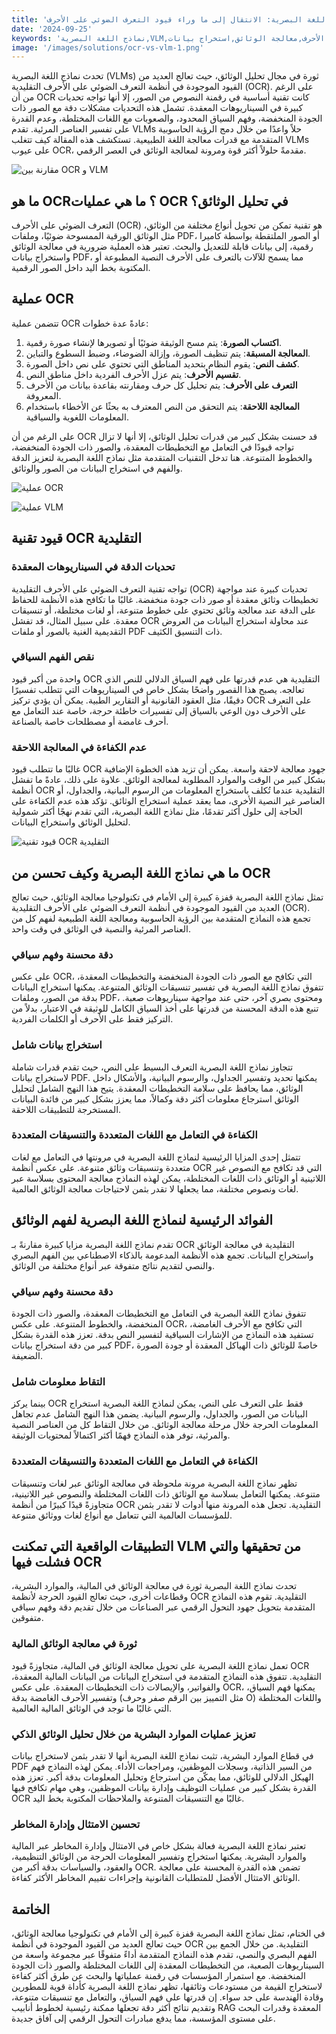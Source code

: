```yaml
---
title: 'نماذج اللغة البصرية: الانتقال إلى ما وراء قيود التعرف الضوئي على الأحرف'
date: '2024-09-25'
keywords: 'نماذج اللغة البصرية,VLM,التعرف الضوئي على الأحرف,معالجة الوثائق,استخراج بيانات PDF,الرؤية الحاسوبية,معالجة اللغة الطبيعية,تحليل الوثائق بواسطة الذكاء الاصطناعي'
image: '/images/solutions/ocr-vs-vlm-1.png'
---
```


تحدث نماذج اللغة البصرية (VLMs) ثورة في مجال تحليل الوثائق، حيث تعالج العديد من القيود الموجودة في أنظمة التعرف الضوئي على الأحرف التقليدية (OCR). على الرغم من أن OCR كانت تقنية أساسية في رقمنة النصوص من الصور، إلا أنها تواجه تحديات كبيرة في السيناريوهات المعقدة. تشمل هذه التحديات مشكلات دقة مع الصور ذات الجودة المنخفضة، وفهم السياق المحدود، والصعوبات مع اللغات المختلطة، وعدم القدرة على تفسير العناصر المرئية. تقدم VLMs حلاً واعدًا من خلال دمج الرؤية الحاسوبية المتقدمة مع قدرات معالجة اللغة الطبيعية. تستكشف هذه المقالة كيف تتغلب VLMs على عيوب OCR، مقدمةً حلولاً أكثر قوة ومرونة لمعالجة الوثائق في العصر الرقمي.

![مقارنة بين OCR و VLM](/images/solutions/ocr-vs-vlm-1.png)

## ما هو OCR؟ ما هي عمليات OCR في تحليل الوثائق؟

التعرف الضوئي على الأحرف (OCR) هو تقنية تمكن من تحويل أنواع مختلفة من الوثائق، مثل الوثائق الورقية الممسوحة ضوئيًا، وملفات PDF، أو الصور الملتقطة بواسطة كاميرا رقمية، إلى بيانات قابلة للتعديل والبحث. تعتبر هذه العملية ضرورية في معالجة الوثائق واستخراج بيانات PDF، مما يسمح للآلات بالتعرف على الأحرف النصية المطبوعة أو المكتوبة بخط اليد داخل الصور الرقمية.

## عملية OCR

تتضمن عملية OCR عادةً عدة خطوات:

1. **اكتساب الصورة**: يتم مسح الوثيقة ضوئيًا أو تصويرها لإنشاء صورة رقمية.
2. **المعالجة المسبقة**: يتم تنظيف الصورة، وإزالة الضوضاء، وضبط السطوع والتباين.
3. **كشف النص**: يقوم النظام بتحديد المناطق التي تحتوي على نص داخل الصورة.
4. **تقسيم الأحرف**: يتم عزل الأحرف الفردية داخل مناطق النص.
5. **التعرف على الأحرف**: يتم تحليل كل حرف ومقارنته بقاعدة بيانات من الأحرف المعروفة.
6. **المعالجة اللاحقة**: يتم التحقق من النص المعترف به بحثًا عن الأخطاء باستخدام المعلومات اللغوية والسياقية.

على الرغم من أن OCR قد حسنت بشكل كبير من قدرات تحليل الوثائق، إلا أنها لا تزال تواجه قيودًا في التعامل مع التخطيطات المعقدة، والصور ذات الجودة المنخفضة، والخطوط المتنوعة. هنا تدخل التقنيات المتقدمة مثل نماذج اللغة البصرية لتعزيز الدقة والفهم في استخراج البيانات من الصور والوثائق.

![عملية OCR](/images/solutions/ocr-vs-vlm-2.png)

![عملية VLM](/images/solutions/ocr-vs-vlm-3.png)

## قيود تقنية OCR التقليدية

### تحديات الدقة في السيناريوهات المعقدة

تواجه تقنية التعرف الضوئي على الأحرف التقليدية (OCR) تحديات كبيرة عند مواجهة تخطيطات وثائق معقدة أو صور ذات جودة منخفضة. غالبًا ما تكافح هذه الأنظمة للحفاظ على الدقة عند معالجة وثائق تحتوي على خطوط متنوعة، أو لغات مختلطة، أو تنسيقات معقدة. على سبيل المثال، قد تفشل OCR عند محاولة استخراج البيانات من العروض التقديمية الغنية بالصور أو ملفات PDF ذات التنسيق الكثيف.

### نقص الفهم السياقي

واحدة من أكبر قيود OCR التقليدية هي عدم قدرتها على فهم السياق الدلالي للنص الذي تعالجه. يصبح هذا القصور واضحًا بشكل خاص في السيناريوهات التي تتطلب تفسيرًا دقيقًا، مثل العقود القانونية أو التقارير الطبية. يمكن أن يؤدي تركيز OCR على التعرف على الأحرف دون الوعي بالسياق إلى تفسيرات خاطئة حرجة، خاصة عند التعامل مع أحرف غامضة أو مصطلحات خاصة بالصناعة.

### عدم الكفاءة في المعالجة اللاحقة

غالبًا ما تتطلب قيود OCR جهود معالجة لاحقة واسعة. يمكن أن تزيد هذه الخطوة الإضافية بشكل كبير من الوقت والموارد المطلوبة لمعالجة الوثائق. علاوة على ذلك، عادةً ما تفشل أنظمة OCR التقليدية عندما تُكلف باستخراج المعلومات من الرسوم البيانية، والجداول، أو العناصر غير النصية الأخرى، مما يعقد عملية استخراج الوثائق. تؤكد هذه عدم الكفاءة على الحاجة إلى حلول أكثر تقدمًا، مثل نماذج اللغة البصرية، التي تقدم نهجًا أكثر شمولية لتحليل الوثائق واستخراج البيانات.

![قيود تقنية OCR التقليدية](/images/solutions/ocr-vs-vlm-4.png)

## ما هي نماذج اللغة البصرية وكيف تحسن من OCR

تمثل نماذج اللغة البصرية قفزة كبيرة إلى الأمام في تكنولوجيا معالجة الوثائق، حيث تعالج العديد من القيود الموجودة في أنظمة التعرف الضوئي على الأحرف التقليدية (OCR). تجمع هذه النماذج المتقدمة بين الرؤية الحاسوبية ومعالجة اللغة الطبيعية لفهم كل من العناصر المرئية والنصية في الوثائق في وقت واحد.

### دقة محسنة وفهم سياقي

على عكس OCR، التي تكافح مع الصور ذات الجودة المنخفضة والتخطيطات المعقدة، تتفوق نماذج اللغة البصرية في تفسير تنسيقات الوثائق المتنوعة. يمكنها استخراج البيانات بدقة من الصور، وملفات PDF، ومحتوى بصري آخر، حتى عند مواجهة سيناريوهات صعبة. تنبع هذه الدقة المحسنة من قدرتها على أخذ السياق الكامل للوثيقة في الاعتبار، بدلاً من التركيز فقط على الأحرف أو الكلمات الفردية.

### استخراج بيانات شامل

تتجاوز نماذج اللغة البصرية التعرف البسيط على النص، حيث تقدم قدرات شاملة لاستخراج بيانات PDF. يمكنها تحديد وتفسير الجداول، والرسوم البيانية، والأشكال داخل الوثائق، مما يحافظ على سلامة التخطيطات المعقدة. يتيح هذا النهج الشامل لتحليل الوثائق استرجاع معلومات أكثر دقة وكمالاً، مما يعزز بشكل كبير من فائدة البيانات المستخرجة للتطبيقات اللاحقة.

### الكفاءة في التعامل مع اللغات المتعددة والتنسيقات المتعددة

تتمثل إحدى المزايا الرئيسية لنماذج اللغة البصرية في مرونتها في التعامل مع لغات متعددة وتنسيقات وثائق متنوعة. على عكس أنظمة OCR التي قد تكافح مع النصوص غير اللاتينية أو الوثائق ذات اللغات المختلطة، يمكن لهذه النماذج معالجة المحتوى بسلاسة عبر لغات ونصوص مختلفة، مما يجعلها لا تقدر بثمن لاحتياجات معالجة الوثائق العالمية.

## الفوائد الرئيسية لنماذج اللغة البصرية لفهم الوثائق

تقدم نماذج اللغة البصرية مزايا كبيرة مقارنةً بـ OCR التقليدية في معالجة الوثائق واستخراج البيانات. تجمع هذه الأنظمة المدعومة بالذكاء الاصطناعي بين الفهم البصري والنصي لتقديم نتائج متفوقة عبر أنواع مختلفة من الوثائق.

### دقة محسنة وفهم سياقي

تتفوق نماذج اللغة البصرية في التعامل مع التخطيطات المعقدة، والصور ذات الجودة المنخفضة، والخطوط المتنوعة. على عكس OCR، التي تكافح مع الأحرف الغامضة، تستفيد هذه النماذج من الإشارات السياقية لتفسير النص بدقة. تعزز هذه القدرة بشكل كبير من دقة استخراج بيانات PDF، خاصةً للوثائق ذات الهياكل المعقدة أو جودة الصورة الضعيفة.

### التقاط معلومات شامل

بينما يركز OCR فقط على التعرف على النص، يمكن لنماذج اللغة البصرية استخراج البيانات من الصور، والجداول، والرسوم البيانية. يضمن هذا النهج الشامل عدم تجاهل المعلومات الحرجة خلال مرحلة معالجة الوثائق. من خلال التقاط كل من العناصر النصية والمرئية، توفر هذه النماذج فهمًا أكثر اكتمالاً لمحتويات الوثيقة.

### الكفاءة في التعامل مع اللغات المتعددة والتنسيقات المتعددة

تظهر نماذج اللغة البصرية مرونة ملحوظة في معالجة الوثائق عبر لغات وتنسيقات متنوعة. يمكنها التعامل بسلاسة مع الوثائق ذات اللغات المختلطة والنصوص غير اللاتينية، متجاوزةً قيدًا كبيرًا من أنظمة OCR التقليدية. تجعل هذه المرونة منها أدوات لا تقدر بثمن للمؤسسات العالمية التي تتعامل مع أنواع لغات ووثائق متنوعة.

## التطبيقات الواقعية التي تمكنت VLM من تحقيقها والتي فشلت فيها OCR

تحدث نماذج اللغة البصرية ثورة في معالجة الوثائق في المالية، والموارد البشرية، وقطاعات أخرى، حيث تعالج القيود الحرجة لأنظمة OCR التقليدية. تقوم هذه النماذج المتقدمة بتحويل جهود التحول الرقمي عبر الصناعات من خلال تقديم دقة وفهم سياقي متفوقين.

### ثورة في معالجة الوثائق المالية

تعمل نماذج اللغة البصرية على تحويل معالجة الوثائق في المالية، متجاوزةً قيود OCR التقليدية. تتفوق هذه النماذج المتقدمة في استخراج البيانات من البيانات المالية المعقدة، والفواتير، والإيصالات ذات التخطيطات المعقدة. على عكس OCR، يمكنها فهم السياق، وتفسير الأحرف الغامضة بدقة (مثل التمييز بين الرقم صفر وحرف O) واللغات المختلطة التي غالبًا ما توجد في الوثائق المالية العالمية.

### تعزيز عمليات الموارد البشرية من خلال تحليل الوثائق الذكي

في قطاع الموارد البشرية، تثبت نماذج اللغة البصرية أنها لا تقدر بثمن لاستخراج بيانات PDF من السير الذاتية، وسجلات الموظفين، ومراجعات الأداء. يمكن لهذه النماذج فهم الهيكل الدلالي للوثائق، مما يمكّن من استرجاع وتحليل المعلومات بدقة أكبر. تعزز هذه القدرة بشكل كبير من عمليات التوظيف وإدارة بيانات الموظفين، وهي مهام تكافح فيها OCR غالبًا مع التنسيقات المتنوعة والملاحظات المكتوبة بخط اليد.

### تحسين الامتثال وإدارة المخاطر

تعتبر نماذج اللغة البصرية فعالة بشكل خاص في الامتثال وإدارة المخاطر عبر المالية والموارد البشرية. يمكنها استخراج وتفسير المعلومات الحرجة من الوثائق التنظيمية، والعقود، والسياسات بدقة أكبر من OCR. تضمن هذه القدرة المحسنة على معالجة الوثائق الامتثال الأفضل للمتطلبات القانونية وإجراءات تقييم المخاطر الأكثر كفاءة.

## الخاتمة

في الختام، تمثل نماذج اللغة البصرية قفزة كبيرة إلى الأمام في تكنولوجيا معالجة الوثائق، حيث تعالج العديد من القيود الموجودة في أنظمة OCR التقليدية. من خلال الجمع بين الفهم البصري والنصي، تقدم هذه النماذج المتقدمة أداءً متفوقًا عبر مجموعة واسعة من السيناريوهات الصعبة، من التخطيطات المعقدة إلى اللغات المختلطة والصور ذات الجودة المنخفضة. مع استمرار المؤسسات في رقمنة عملياتها والبحث عن طرق أكثر كفاءة لاستخراج القيمة من مستودعات وثائقها، تظهر نماذج اللغة البصرية كأداة قوية للمطورين وقادة الهندسة على حد سواء. إن قدرتها على فهم السياق، والتعامل مع تنسيقات متنوعة، وتقديم نتائج أكثر دقة تجعلها ممكنة رئيسية لخطوط أنابيب RAG المعقدة وقدرات البحث على مستوى المؤسسة، مما يدفع مبادرات التحول الرقمي إلى آفاق جديدة.
